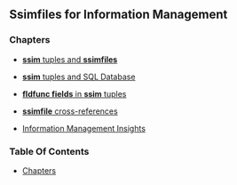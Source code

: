 ## Ssimfiles for Information Management


### Chapters
<a href="#chapters"></a>

<!-- TOC_BEG AUTO -->
* [**ssim** tuples and **ssimfiles**](/txt/fun/ssim/fun_01.md)

* [**ssim** tuples and SQL Database](/txt/fun/ssim/fun_02.md)

* [**fldfunc fields** in **ssim** tuples](/txt/fun/ssim/fun_03.md)

* [**ssimfile** cross-references](/txt/fun/ssim/fun_04.md)

* [Information Management Insights](/txt/fun/ssim/fun_05.md)

<!-- TOC_END AUTO -->

### Table Of Contents
<a href="#table-of-contents"></a>
* [Chapters](#chapters)

